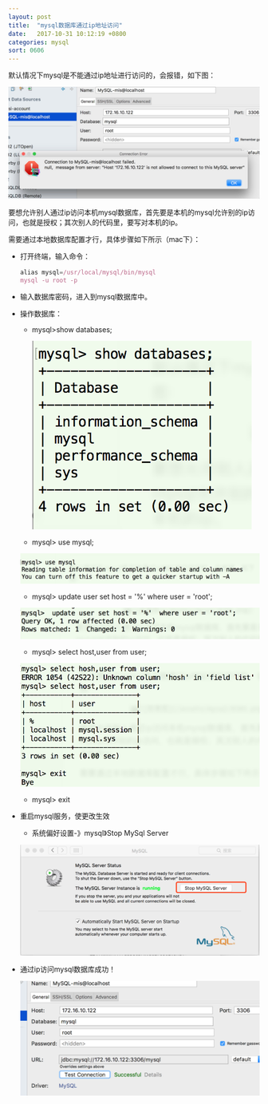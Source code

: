 ```yaml
---
layout: post
title:  "mysql数据库通过ip地址访问"
date:   2017-10-31 10:12:19 +0800
categories: mysql
sort: 0606
---
```


默认情况下mysql是不能通过ip地址进行访问的，会报错，如下图：

![效果图](/assets/mysql/0601.png)

要想允许别人通过ip访问本机mysql数据库，首先要是本机的mysql允许别的ip访问，也就是授权；其次别人的代码里，要写对本机的ip。

需要通过本地数据库配置才行，具体步骤如下所示（mac下）：

- 打开终端，输入命令：

  ```javascript
  alias mysql=/usr/local/mysql/bin/mysql
  mysql -u root -p 
  ```

- 输入数据库密码，进入到mysql数据库中。

- 操作数据库：

  - mysql>show databases;

    ![效果图](/assets/mysql/0602.png)

  -   mysql> use mysql;

    ![效果图](/assets/mysql/0603.png)

  -  mysql> update user set host = '%'  where user = 'root';

    ![效果图](/assets/mysql/0604.png)

  -  mysql> select host,user from user;

    ![效果图](/assets/mysql/0605.png)

  -  mysql> exit  

- 重启mysql服务，使更改生效

  - 系统偏好设置-》mysql》Stop MySql Server

  ![效果图](/assets/mysql/0606.png)

- 通过ip访问mysql数据库成功！

  ![效果图](/assets/mysql/0607.png)